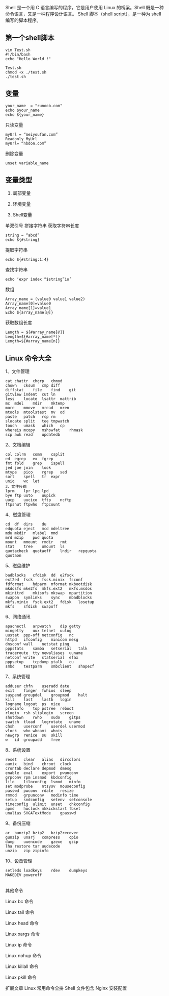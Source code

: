 Shell 是一个用 C 语言编写的程序，它是用户使用 Linux 的桥梁。Shell 既是一种命令语言，又是一种程序设计语言。
Shell 脚本（shell script），是一种为 shell 编写的脚本程序。

## 第一个shell脚本

```
vim Test.sh 
#!/bin/bash
echo "Hello World !"
```

```
Test.sh 
chmod +x ./test.sh
./test.sh
```

## 变量

```
your_name  = "runoob.com"
echo $your_name
echo ${your_name}
```


只读变量

```
myUrl = “meiyoufan.com”
Readonly MyUrl
myUrl= “nbdon.com”
```

删除变量

```
unset variable_name
```


## 变量类型
1. 局部变量

2. 环境变量

3. Shell变量

 单双引号
 拼接字符串
 获取字符串长度

```
string = “abcd”
echo ${#string}
```


提取字符串

```
echo ${#string:1:4}
```

查找字符串

```
echo ‘expr index “$string”io’
```

数组

```
Array_name = (value0 value1 value2)
Array_name[0]=value0
Array_name[1]=value1
Echo ${array_name[@]}
```

获取数组长度

```
Length = ${#array_name[@]}
Length=${#array_name[*]}
Length=${#array_name[n]}
```


## Linux 命令大全

1、文件管理

```
cat	chattr	chgrp	chmod
chown	cksum	cmp	diff
diffstat	file	find	git
gitview	indent	cut	ln
less	locate	lsattr	mattrib
mc	mdel	mdir	mktemp
more	mmove	mread	mren
mtools	mtoolstest	mv	od
paste	patch	rcp	rm
slocate	split	tee	tmpwatch
touch	umask	which	cp
whereis	mcopy	mshowfat	rhmask
scp	awk	read	updatedb
```

2、文档编辑

```
col	colrm	comm	csplit
ed	egrep	ex	fgrep
fmt	fold	grep	ispell
jed	joe	join	look
mtype	pico	rgrep	sed
sort	spell	tr	expr
uniq	wc	let	 
3、文件传输
lprm	lpr	lpq	lpd
bye	ftp	uuto	uupick
uucp	uucico	tftp	ncftp
ftpshut	ftpwho	ftpcount
```

4、磁盘管理

```
cd	df	dirs	du
edquota	eject	mcd	mdeltree
mdu	mkdir	mlabel	mmd
mrd	mzip	pwd	quota
mount	mmount	rmdir	rmt
stat	tree	umount	ls
quotacheck	quotaoff	lndir	repquota
quotaon	
```

5、磁盘维护

```
badblocks	cfdisk	dd	e2fsck
ext2ed	fsck	fsck.minix	fsconf
fdformat	hdparm	mformat	mkbootdisk
mkdosfs	mke2fs	mkfs.ext2	mkfs.msdos
mkinitrd	mkisofs	mkswap	mpartition
swapon	symlinks	sync	mbadblocks
mkfs.minix	fsck.ext2	fdisk	losetup
mkfs	sfdisk	swapoff	 
```

6、网络通讯

```
apachectl	arpwatch	dip	getty
mingetty	uux	telnet	uulog
uustat	ppp-off	netconfig	nc
httpd	ifconfig	minicom	mesg
dnsconf	wall	netstat	ping
pppstats	samba	setserial	talk
traceroute	tty	newaliases	uuname
netconf	write	statserial	efax
pppsetup	tcpdump	ytalk	cu
smbd	testparm	smbclient	shapecf
```

7、系统管理

```
adduser	chfn	useradd	date
exit	finger	fwhios	sleep
suspend	groupdel	groupmod	halt
kill	last	lastb	login
logname	logout	ps	nice
procinfo	top	pstree	reboot
rlogin	rsh	sliplogin	screen
shutdown	rwho	sudo	gitps
swatch	tload	logrotate	uname
chsh	userconf	userdel	usermod
vlock	who	whoami	whois
newgrp	renice	su	skill
w	id	groupadd	free
```

8、系统设置

```
reset	clear	alias	dircolors
aumix	bind	chroot	clock
crontab	declare	depmod	dmesg
enable	eval	export	pwunconv
grpconv	rpm	insmod	kbdconfig
lilo	liloconfig	lsmod	minfo
set	modprobe	ntsysv	mouseconfig
passwd	pwconv	rdate	resize
rmmod	grpunconv	modinfo	time
setup	sndconfig	setenv	setconsole
timeconfig	ulimit	unset	chkconfig
apmd	hwclock	mkkickstart	fbset
unalias	SVGATextMode	gpasswd	
```

9、备份压缩

```
ar	bunzip2	bzip2	bzip2recover
gunzip	unarj	compress	cpio
dump	uuencode	gzexe	gzip
lha	restore	tar	uudecode
unzip	zip	zipinfo	
```

10、设备管理

```
setleds	loadkeys	rdev	dumpkeys
MAKEDEV	poweroff	 
```


​			
其他命令

Linux bc 命令

Linux tail 命令

Linux head 命令

Linux xargs 命令

Linux ip 命令

Linux nohup 命令

Linux killall 命令

Linux pkill 命令

扩展文章
Linux 常用命令全拼
Shell 文件包含
Nginx 安装配置 